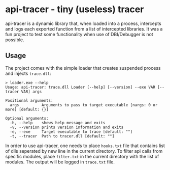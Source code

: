 # api-tracer - tiny (useless) tracer

api-tracer is a dynamic library that, when loaded into a process, intercepts and logs each exported function from a list of intercepted libraries. It was a fun project to test some functionality when use of DBI/Debugger is not possible.

## Usage

The project comes with the simple loader that creates suspended process and injects `trace.dll`:
```
> loader.exe --help
Usage: api-tracer: trace.dll Loader [--help] [--version] --exe VAR [--tracer VAR] args

Positional arguments:
  args          Arguments to pass to target executable [nargs: 0 or more] [default: {}]

Optional arguments:
  -h, --help    shows help message and exits
  -v, --version prints version information and exits
  -e, --exe     Target executable to trace [default: ""]
  -t, --tracer  Path to tracer.dll [default: ""]
```

In order to use api-tracer, one needs to place `hooks.txt` file that contains list of dlls seperated by new line in the current directory. To filter api calls from specific modules, place `filter.txt` in the current directory with the list of modules. The output will be logged in `trace.txt` file.
